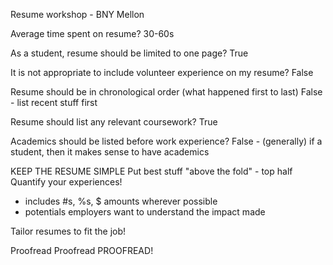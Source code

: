 Resume workshop - BNY Mellon

Average time spent on resume?
30-60s

As a student, resume should be limited to one page?
True

It is not appropriate to include volunteer experience on my resume?
False

Resume should be in chronological order (what happened first to last)
False - list recent stuff first

Resume should list any relevant coursework?
True

Academics should be listed before work experience?
False - (generally) if a student, then it makes sense to have academics


KEEP THE RESUME SIMPLE
Put best stuff "above the fold" - top half
Quantify your experiences!
- includes #s, %s, $ amounts wherever possible
- potentials employers want to understand the impact made

Tailor resumes to fit the job!

Proofread Proofread PROOFREAD!


